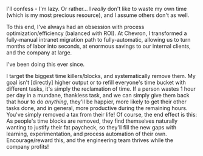 I'll confess - I'm lazy.  Or rather... I *really* don't like to waste my own time (which is my most precious resource), and I assume others don't as well.

To this end, I've always had an obsession with process optimization/efficiency (balanced with ROI).  At Chevron, I transformed a fully-manual intranet migration path to fully-automatic, allowing us to turn months of labor into seconds, at enormous savings to our internal clients, and the company at large.

I've been doing this ever since.

I target the biggest time killers/blocks, and systematically remove them.  My goal isn't [directly] higher output or to refill everyone's time bucket with different tasks, it's simply the reclamation of time.  If a person wastes 1 hour per day in a mundane, thankless task, and we can simply give them back that hour to do *anything*, they'll be happier, more likely to get their other tasks done, and in general, more productive during the remaining hours.  You've simply removed a tax from their life!  Of course, the end effect is this:  As people's time blocks are removed, they find themselves naturally wanting to justify their fat paycheck, so they'll fill the new gaps with learning, experimentation, and process automation of their own.  Encourage/reward this, and the engineering team thrives while the company profits!
